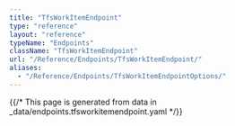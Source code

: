 ```yaml
---
title: "TfsWorkItemEndpoint"
type: "reference"
layout: "reference"
typeName: "Endpoints"
className: "TfsWorkItemEndpoint"
url: "/Reference/Endpoints/TfsWorkItemEndpoint/"
aliases:
  - "/Reference/Endpoints/TfsWorkItemEndpointOptions/"
---
```


{{/* This page is generated from data in _data/endpoints.tfsworkitemendpoint.yaml */}}
